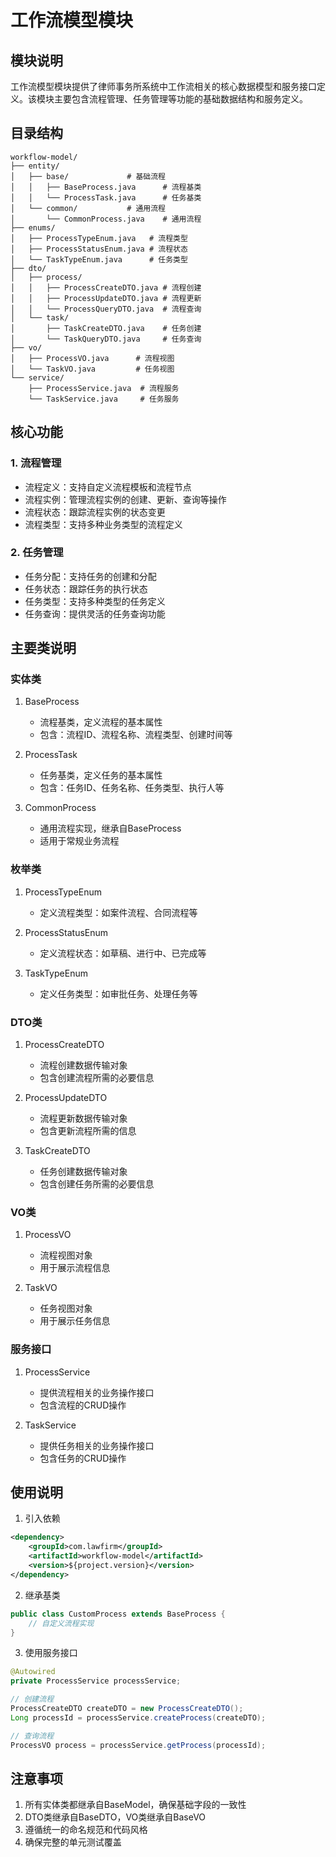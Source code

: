  # 工作流模型模块

## 模块说明
工作流模型模块提供了律师事务所系统中工作流相关的核心数据模型和服务接口定义。该模块主要包含流程管理、任务管理等功能的基础数据结构和服务定义。

## 目录结构
```
workflow-model/
├── entity/
│   ├── base/             # 基础流程
│   │   ├── BaseProcess.java      # 流程基类
│   │   └── ProcessTask.java      # 任务基类
│   └── common/           # 通用流程
│       └── CommonProcess.java    # 通用流程
├── enums/
│   ├── ProcessTypeEnum.java   # 流程类型
│   ├── ProcessStatusEnum.java # 流程状态
│   └── TaskTypeEnum.java      # 任务类型
├── dto/
│   ├── process/
│   │   ├── ProcessCreateDTO.java # 流程创建
│   │   ├── ProcessUpdateDTO.java # 流程更新
│   │   └── ProcessQueryDTO.java  # 流程查询
│   └── task/
│       ├── TaskCreateDTO.java    # 任务创建
│       └── TaskQueryDTO.java     # 任务查询
├── vo/
│   ├── ProcessVO.java      # 流程视图
│   └── TaskVO.java         # 任务视图
└── service/
    ├── ProcessService.java  # 流程服务
    └── TaskService.java     # 任务服务
```

## 核心功能

### 1. 流程管理
- 流程定义：支持自定义流程模板和流程节点
- 流程实例：管理流程实例的创建、更新、查询等操作
- 流程状态：跟踪流程实例的状态变更
- 流程类型：支持多种业务类型的流程定义

### 2. 任务管理
- 任务分配：支持任务的创建和分配
- 任务状态：跟踪任务的执行状态
- 任务类型：支持多种类型的任务定义
- 任务查询：提供灵活的任务查询功能

## 主要类说明

### 实体类
1. BaseProcess
   - 流程基类，定义流程的基本属性
   - 包含：流程ID、流程名称、流程类型、创建时间等

2. ProcessTask
   - 任务基类，定义任务的基本属性
   - 包含：任务ID、任务名称、任务类型、执行人等

3. CommonProcess
   - 通用流程实现，继承自BaseProcess
   - 适用于常规业务流程

### 枚举类
1. ProcessTypeEnum
   - 定义流程类型：如案件流程、合同流程等

2. ProcessStatusEnum
   - 定义流程状态：如草稿、进行中、已完成等

3. TaskTypeEnum
   - 定义任务类型：如审批任务、处理任务等

### DTO类
1. ProcessCreateDTO
   - 流程创建数据传输对象
   - 包含创建流程所需的必要信息

2. ProcessUpdateDTO
   - 流程更新数据传输对象
   - 包含更新流程所需的信息

3. TaskCreateDTO
   - 任务创建数据传输对象
   - 包含创建任务所需的必要信息

### VO类
1. ProcessVO
   - 流程视图对象
   - 用于展示流程信息

2. TaskVO
   - 任务视图对象
   - 用于展示任务信息

### 服务接口
1. ProcessService
   - 提供流程相关的业务操作接口
   - 包含流程的CRUD操作

2. TaskService
   - 提供任务相关的业务操作接口
   - 包含任务的CRUD操作

## 使用说明
1. 引入依赖
```xml
<dependency>
    <groupId>com.lawfirm</groupId>
    <artifactId>workflow-model</artifactId>
    <version>${project.version}</version>
</dependency>
```

2. 继承基类
```java
public class CustomProcess extends BaseProcess {
    // 自定义流程实现
}
```

3. 使用服务接口
```java
@Autowired
private ProcessService processService;

// 创建流程
ProcessCreateDTO createDTO = new ProcessCreateDTO();
Long processId = processService.createProcess(createDTO);

// 查询流程
ProcessVO process = processService.getProcess(processId);
```

## 注意事项
1. 所有实体类都继承自BaseModel，确保基础字段的一致性
2. DTO类继承自BaseDTO，VO类继承自BaseVO
3. 遵循统一的命名规范和代码风格
4. 确保完整的单元测试覆盖